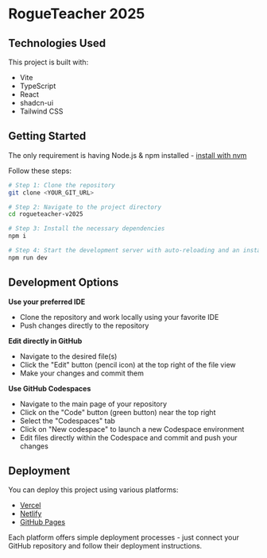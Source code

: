 # RogueTeacher 2025

## Technologies Used

This project is built with:

- Vite
- TypeScript
- React
- shadcn-ui
- Tailwind CSS

## Getting Started

The only requirement is having Node.js & npm installed - [install with nvm](https://github.com/nvm-sh/nvm#installing-and-updating)

Follow these steps:

```sh
# Step 1: Clone the repository
git clone <YOUR_GIT_URL>

# Step 2: Navigate to the project directory
cd rogueteacher-v2025

# Step 3: Install the necessary dependencies
npm i

# Step 4: Start the development server with auto-reloading and an instant preview
npm run dev
```

## Development Options

**Use your preferred IDE**
- Clone the repository and work locally using your favorite IDE
- Push changes directly to the repository

**Edit directly in GitHub**
- Navigate to the desired file(s)
- Click the "Edit" button (pencil icon) at the top right of the file view
- Make your changes and commit them

**Use GitHub Codespaces**
- Navigate to the main page of your repository
- Click on the "Code" button (green button) near the top right
- Select the "Codespaces" tab
- Click on "New codespace" to launch a new Codespace environment
- Edit files directly within the Codespace and commit and push your changes

## Deployment

You can deploy this project using various platforms:

- [Vercel](https://vercel.com)
- [Netlify](https://netlify.com)
- [GitHub Pages](https://pages.github.com)

Each platform offers simple deployment processes - just connect your GitHub repository and follow their deployment instructions.
